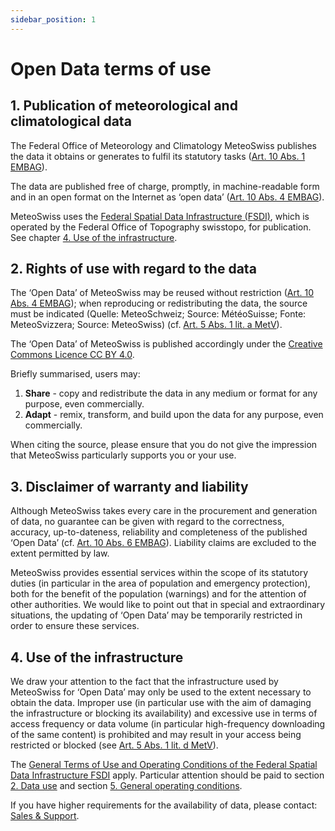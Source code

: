 ```yaml
---
sidebar_position: 1
---
```


# Open Data terms of use

<!-- TODO: review English translation! -->

## 1. Publication of meteorological and climatological data
The Federal Office of Meteorology and Climatology MeteoSwiss publishes the data it obtains or generates to fulfil its statutory tasks ([Art. 10 Abs. 1 EMBAG](https://www.fedlex.admin.ch/eli/cc/2023/682/de#art_10)).

The data are published free of charge, promptly, in machine-readable form and in an open format on the Internet as ‘open data’ ([Art. 10 Abs. 4 EMBAG](https://www.fedlex.admin.ch/eli/cc/2023/682/de#art_10)).

MeteoSwiss uses the [Federal Spatial Data Infrastructure (FSDI)](https://www.geo.admin.ch/en/impressum-responsibilities-and-contacts), which is operated by the Federal Office of Topography swisstopo, for publication. See chapter [4. Use of the infrastructure](#4-use-of-the-infrastructure).  



## 2. Rights of use with regard to the data
The ‘Open Data’ of MeteoSwiss may be reused without restriction ([Art. 10 Abs. 4 EMBAG](https://www.fedlex.admin.ch/eli/cc/2023/682/de#art_10)); when reproducing or redistributing the data, the source must be indicated (Quelle: MeteoSchweiz; Source: MétéoSuisse; Fonte: MeteoSvizzera; Source: MeteoSwiss) (cf. [Art. 5 Abs. 1 lit. a MetV](https://www.fedlex.admin.ch/eli/cc/2024/452/de#art_5)). 

The ‘Open Data’ of MeteoSwiss is published accordingly under the [Creative Commons Licence CC BY 4.0](https://creativecommons.org/licenses/by/4.0/).

<!-- TODO: insert ![CC-BY Logo](/docs/assets/img/ccby.png) -->

Briefly summarised, users may:
1. **Share** - copy and redistribute the data in any medium or format for any purpose, even commercially.
2. **Adapt** - remix, transform, and build upon the data for any purpose, even commercially.

When citing the source, please ensure that you do not give the impression that MeteoSwiss particularly supports you or your use.



## 3. Disclaimer of warranty and liability
Although MeteoSwiss takes every care in the procurement and generation of data, no guarantee can be given with regard to the correctness, accuracy, up-to-dateness, reliability and completeness of the published ‘Open Data’ (cf. [Art. 10 Abs. 6 EMBAG](https://www.fedlex.admin.ch/eli/cc/2023/682/de#art_10)). Liability claims are excluded to the extent permitted by law. 

MeteoSwiss provides essential services within the scope of its statutory duties (in particular in the area of population and emergency protection), both for the benefit of the population (warnings) and for the attention of other authorities. We would like to point out that in special and extraordinary situations, the updating of ‘Open Data’ may be temporarily restricted in order to ensure these services. 



## 4. Use of the infrastructure
We draw your attention to the fact that the infrastructure used by MeteoSwiss for ‘Open Data’ may only be used to the extent necessary to obtain the data. Improper use (in particular use with the aim of damaging the infrastructure or blocking its availability) and excessive use in terms of access frequency or data volume (in particular high-frequency downloading of the same content) is prohibited and may result in your access being restricted or blocked (see [Art. 5 Abs. 1 lit. d MetV](https://www.fedlex.admin.ch/eli/cc/2024/452/de#art_5)).

The [General Terms of Use and Operating Conditions of the Federal Spatial Data Infrastructure FSDI](https://www.geo.admin.ch/en/general-terms-of-use-fsdi) apply. Particular attention should be paid to section [2. Data use](https://www.geo.admin.ch/en/general-terms-of-use-fsdi#2.-Data-use) and section [5. General operating conditions](https://www.geo.admin.ch/en/general-terms-of-use-fsdi#5-General-operating-conditions).

If you have higher requirements for the availability of data, please contact: [Sales & Support](https://www.meteoswiss.admin.ch/about-us/contact/contact-form.html).


